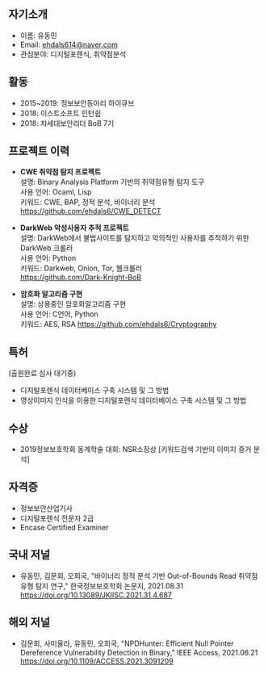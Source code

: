 
## 자기소개
- 이름: 유동민
- Email: ehdals614@naver.com
- 관심분야: 디지털포렌식, 취약점분석

## 활동
- 2015~2019: 정보보안동아리 하이큐브
- 2018: 이스트소프트 인턴쉽
- 2018: 차세대보안리더 BoB 7기

## 프로젝트 이력

- **CWE 취약점 탐지 프로젝트** <br/>
        설명: Binary Analysis Platform 기반의 취약점유형 탐지 도구<br/>
        사용 언어: Ocaml, Lisp <br/>
        키워드: CWE, BAP, 정적 분석, 바이너리 분석 <br/>
        https://github.com/ehdals6/CWE_DETECT

- **DarkWeb 악성사용자 추적 프로젝트** <br/>
        설명: DarkWeb에서 불법사이트를 탐지하고 악의적인 사용자를 추적하기 위한 DarkWeb 크롤러 <br/>
        사용 언어: Python <br/>
        키워드: Darkweb, Onion, Tor, 웹크롤러 <br/>
        https://github.com/Dark-Knight-BoB

- **암호화 알고리즘 구현** <br/>
       설명: 상용중인 암호화알고리즘 구현 <br/>
       사용 언어: C언어, Python <br/>
       키워드: AES, RSA
       https://github.com/ehdals6/Cryptography
     
## 특허
(출원완료 심사 대기중)
- 디지털포렌식 데이터베이스 구축 시스템 및 그 방법 
- 영상이미지 인식을 이용한 디지털포렌식 데이터베이스 구축 시스템 및 그 방법 

## 수상
- 2019정보보호학회 동계학술 대회: NSR소장상 [키워드검색 기반의 이미지 증거 분석]

## 자격증
- 정보보안산업기사
- 디지털포렌식 전문자 2급
- Encase Certified Examiner

## 국내 저널
- 유동민, 김문회, 오희국, "바이너리 정적 분석 기반 Out-of-Bounds Read 취약점 유형 탐지 연구," 한국정보보호학회 논문지, 2021.08.31
https://doi.org/10.13089/JKIISC.2021.31.4.687 

## 해외 저널
- 김문회, 사미울라, 유동민, 오희국, "NPDHunter: Efficient Null Pointer Dereference Vulnerability Detection in Binary," IEEE Access, 2021.06.21
https://doi.org/10.1109/ACCESS.2021.3091209
